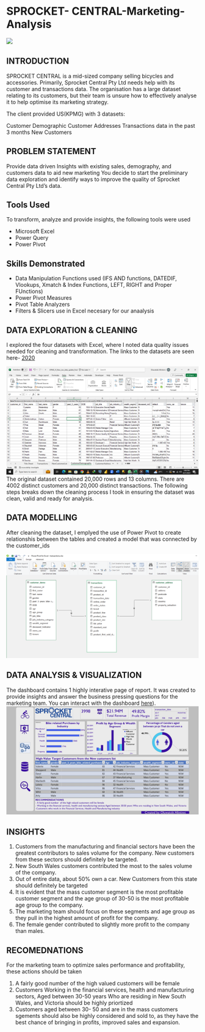 # SPROCKET- CENTRAL-Marketing-Analysis
![](Sprocket.jpeg) 

## INTRODUCTION
SPROCKET CENTRAL is a mid-sized company selling bicycles and accessories.  Primarily, Sprocket Central Pty Ltd needs help with its customer and transactions data. 
The organisation has a large dataset relating to its customers, but their team is unsure how to effectively analyse it to help optimise its marketing strategy. 

The client provided US(KPMG) with 3 datasets:

Customer Demographic 
Customer Addresses
Transactions data in the past 3 months
New Customers

## PROBLEM STATEMENT
Provide data driven Insights with existing sales, demography, and customers data to aid new marketing 
You decide to start the preliminary data exploration and identify ways to improve the quality of Sprocket Central Pty Ltd’s data.

## Tools Used
To transform, analyze and provide insights, the following tools were used

- Microsoft Excel
- Power Query
- Power Pivot

## Skills Demonstrated
- Data Manipulation
Functions used (IFS AND functions, DATEDIF, Vlookups, Xmatch & Index Functions, LEFT, RIGHT and Proper FUnctions)
- Power Pivot Measures
- Pivot Table Analyzers
- Filters & Slicers use in Excel necesary for our anaalysis

## DATA EXPLORATION & CLEANING
I explored the four datasets with Excel, where I noted data quality issues needed for cleaning and transformation. 
The links to the datasets are seen here- [2020]([https://https://www.kaggle.com/datasets/adriandiazny/sprocket-central-mock-data)

![](dirty_data.png)
The original dataset contained 20,000 rows and 13 columns. There are 4002 distinct customers and 20,000 distinct transactions. 
The following steps breaks down the cleaning process I took in ensuring the dataset was clean, valid and ready for analysis.

## DATA MODELLING 
After cleaning the dataset, I emplyed the use of Power Pivot to create relationshis between the tables and created a model that
was connected by the customer_ids

![](model.png)

## DATA ANALYSIS & VISUALIZATION
The dashboard contains 1 highly interative page of report. It was created to provide insights and answer the business pressing questions for the marketing team. 
You can interact with the dashboard [here](https://conquers-my.sharepoint.com/:x:/g/personal/toby_conquers_onmicrosoft_com/ESh62gwe9b5CmwRIfc7uqhkB5N1a4rqq0p8CGBKE6urtCA?e=2ATlDX)).
![](Sprocket_dashboard.jpg)

## INSIGHTS
1. Customers from the manufacturing and financial sectors have been the greatest contributors to sales volume for the company. New customers from these sectors should definitely be targeted.
2. New South Wales customers contributed the most to the sales volume of the company.
3. Out of entire data, about 50% own a car. New Customers from this state should definitely be targeted
4. It is evident that the mass customer segment is the most profitable customer segment and the age group of 30-50 is the most profitable age group to the company.
5. The marketing team should focus on these segments and age group as they pull in the highest amount of profit for the company.
6. The female gender contributed to slightly more profit to the company than males. 

## RECOMEDNATIONS 
For the marketing team to optimize sales performance and profitability, these actions should be taken
1. A fairly good number of the high valued customers will be female
2. Customers Working in the financial services, health and manufacturing sectors,  Aged between 30-50 years Who are residing in New South Wales, and Victoria
   should be highly priortized
3. Customers aged between 30- 50 and are in the mass customers sgements should also be highly considered and sold to, as they have the best chance of bringing
   in profits, improved sales and expansion.
   
